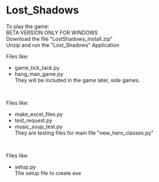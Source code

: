 # Lost_Shadows

To play the game: <br />
BETA VERSION ONLY FOR WINDOWS <br />
Download the file "LostShadows_install.zip" <br />
Unzip and run the "Lost_Shadows" Application <br />



Files like: <br /> 
* game_tick_tack.py <br />
* hang_man_game.py <br />
They will be included in the game later, side games.

<br />

Files like: <br /> 
* make_excel_files.py <br /> 
* test_request.py <br /> 
* music_soup_test.py <br /> 
They are testing files for main file "new_hero_classes.py"

<br />

Files like: <br /> 
* setup.py <br /> 
The setup file to create exe 